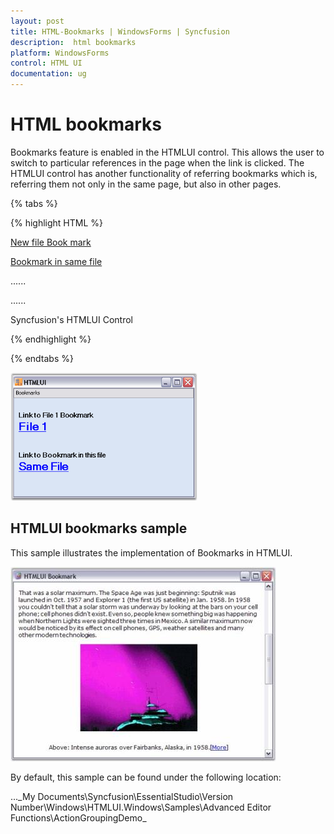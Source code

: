 ```yaml
---
layout: post
title: HTML-Bookmarks | WindowsForms | Syncfusion
description:  html bookmarks
platform: WindowsForms
control: HTML UI
documentation: ug
---
```


#  HTML bookmarks

Bookmarks feature is enabled in the HTMLUI control. This allows the user to switch to particular references in the page when the link is clicked. The HTMLUI control has another functionality of referring bookmarks which is, referring them not only in the same page, but also in other pages.

{% tabs %}

{% highlight HTML %}

<html>

<body>

<a href="Newfile.htm#bookmark"> New file Book mark </a>

<a href="#bookmark"> Bookmark in same file </a>

......

......

<div id="bookmark"> Syncfusion's HTMLUI Control </div>

</body>

</html>

{% endhighlight %}

{% endtabs %}

![](HTML-Bookmarks_images/HTML-Bookmarks_img1.png)



## HTMLUI bookmarks sample

This sample illustrates the implementation of Bookmarks in HTMLUI.



![](HTML-Bookmarks_images/HTML-Bookmarks_img2.jpeg)





By default, this sample can be found under the following location:

...\_My Documents\Syncfusion\EssentialStudio\Version Number\Windows\HTMLUI.Windows\Samples\Advanced Editor Functions\ActionGroupingDemo_



